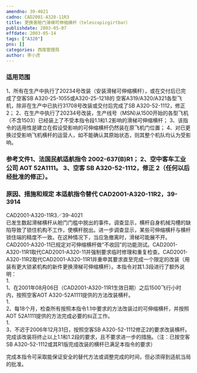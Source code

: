 ```yaml
---
amendno: 39-4021  
cadno: CAD2001-A320-11R3  
title: 更换客舱门滑梯可伸缩横杆（telescopicgirtbar）  
publishdate: 2003-05-07  
effdate: 2003-05-14  
tags: ["A320"]  
pns: []  
categories: 西南管理局  
author: 李小虎  
---
```

  
### 适用范围  
1、所有在生产中执行了20234号改装（安装滑梯可伸缩横杆），或在交付后已完成了空客SB A320-25-1055或A320-25-1218的 空客A319/A320/A321各型飞机，除非在生产中已执行31708号改装或交付后完成了SB A320-52-1112，修正2；
2、在生产中执行了20234号改装，生产线号（MSN)从1500开始的各型飞机（不含1503）已经装上了不受本指令段1.1和1.2影响的滑梯可伸缩横杆；
3、该指令的适用性是建立在假设受影响的可伸缩横杆仍然装在原飞机门位置； 4、对已更换过受影响飞机横杆的运营人，如不能确认其原始状态，则其整个机队均认为受影响。  
  
<!--more-->  
### 参考文件1、法国民航适航指令 2002-637(B)R1； 2、空中客车工业公司 AOT 52A1111。 3、空客 SB A320-52-1112，修正 2（任何以后经批准的修正）。  
  
### 原因、措施和规定 本适航指令替代 CAD2001-A320-11R2，39-3914  
  CAD2001-A320-11R3／39-4021  
 已发生数起滑梯横杆从舱门门槛中脱出的事件。调查显示，横杆自身机械沟槽的缺陷导致了锁住机构不工作，使横杆脱出。进一步调查显示，某些可伸缩横杆与横杆锁住端的精度不一致。在这种情况下，当应急撤离时，滑梯可能展不开。 CAD2001-A320-11已规定对可伸缩横杆做“不收回”的功能测试。CAD2001-A320-11R1取代CAD2001-A320-11并强制要求临时修理和重复检查。CAD2001-A320-11R2取代CAD2001-A320-11R1并重申其要求直至完成一个限定的改装（用装有更大锁紧机构的新件更换滑梯可伸缩横杆）。本指令对其1.3段进行了额外说明：  
1.  
1、在2001年08月06日（CAD2001-A320-11R1生效日期）之后1500飞行小时内，按照空客AOT A320-52A1111提供的方法改装横杆。  
1.  
2、每18个月，检查所有按照本指令1.1中要求的方法改装过的可伸缩横杆，并按照AOT 52A1111提供的方法完成必要的纠正工作。  
1.  
3、不迟于2006年12月31日，按照空客SB A320-52-1112修正2的要求改装横杆。完成该改装将终止以上1.1和1.2段的要求，且不要求进一步的措施。（注：已按空客SB A320-52-1112或其R1版完成改装的横杆已满足本指令的要求）  
  
完成本指令可采取能保证安全的替代方法或调整完成的时间，但必须得到适航当局的批准。  

